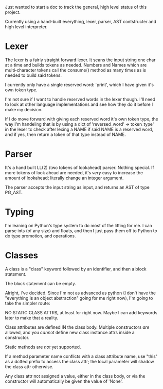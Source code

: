 Just wanted to start a doc to track the general, high level status of this project.

Currently using a hand-built everything, lexer, parser, AST contstructer and high level interpreter.

# Lexer

The lexer is a fairly straight forward lexer. It scans the input string one char at a time and builds tokens as needed. Numbers and Names which are multi-character tokens call the consume() method as many times as is needed to build said tokens.

I currently only have a single reserved word: 'print', which I have given it's own token type.

I'm not sure if I want to handle reserved words in the lexer though.
I'll need to look at other language implementations and see how they do it before I make my decision.

If I do move forward with giving each reserved word it's own token type, the way I'm handeling that is by using a dict of 'reversed_word' -> token_type' in the lexer to check after lexing a NAME if said NAME is a reserved word, and if yes, then return a token of that type instead of NAME.

# Parser 
It's a hand built LL(2) (two tokens of lookahead) parser. Nothing special. If more tokens of look ahead are needed, it's _very_ easy to increase the amount of lookahead; literally change an integer argument.

The parser accepts the input string as input, and returns an AST of type PG_AST.

# Typing

I'm leaning on Python's type system to do most of the lifting for me. I can parse ints (of any size) and floats, and then I just pass them off to Python to do type promotion, and operations.

# Classes

A class is a "class" keyword followed by an identifier, 
and then a block statement. 

The block statement can be empty.

Alright, I've decided. Since I'm not as advanced as python (I don't have the "everything is an object abstraction" going for me right now), I'm going to take the simpler route:

NO STATIC CLASS ATTRS, at least for right now. Maybe I can add keywords later to make that a reality.

Class attributes are defined IN the class body. 
Multiple constructors _are_ allowed, and you _cannot_ define new class instance attrs inside a constructor. 

Static methods are _not_ yet supported.

If a method parameter name conflicts with a class attribute name, use "this" as a dotted prefix 
to access the class attr; the local parameter will shadow the class attr otherwise.

Any class attr not assigned a value, either in the class body, or via the constructor will automatically be given 
the value of 'None'.